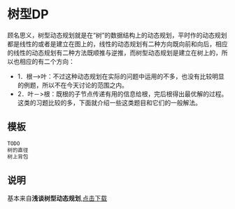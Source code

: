 # 树型DP

顾名思义，树型动态规划就是在“树”的数据结构上的动态规划，平时作的动态规划都是线性的或者是建立在图上的，线性的动态规划有二种方向既向前和向后，相应的线性的动态规划有二种方法既顺推与逆推，而树型动态规划是建立在树上的，所以也相应的有二个方向：

 - 1．根—>叶：不过这种动态规划在实际的问题中运用的不多，也没有比较明显的例题，所以不在今天讨论的范围之内。
 - 2．叶－>根：既根的子节点传递有用的信息给根，完后根得出最优解的过程。这类的习题比较的多，下面就介绍一些这类题目和它们的一般解法。

## 模板

<!-- template start -->
```c
TODO
树的直径
树上背包
```
<!-- template end -->
## 说明

基本来自**浅谈树型动态规划**,[点击下载](/refecence/浅谈树型动态规划.doc)
